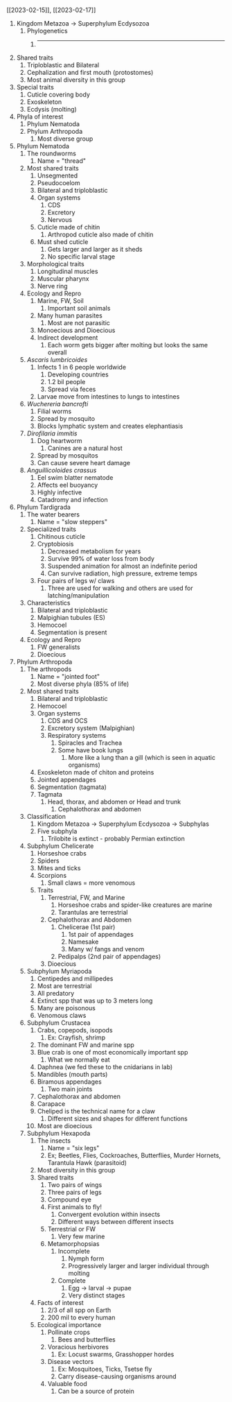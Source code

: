 [[2023-02-15]], [[2023-02-17]]

1. Kingdom Metazoa -> Superphylum Ecdysozoa
	1. Phylogenetics 
		1. ---
2. Shared traits
	1. Triploblastic and Bilateral
	2. Cephalization and first mouth (protostomes)
	3. Most animal diversity in this group
3. Special traits
	1. Cuticle covering body
	2. Exoskeleton
	3. Ecdysis (molting)
4. Phyla of interest
	1. Phylum Nematoda
	2. Phylum Arthropoda
		1. Most diverse group
5. Phylum Nematoda
	1. The roundworms
		1. Name = "thread"
	2. Most shared traits
		1. Unsegmented
		2. Pseudocoelom
		3. Bilateral and triploblastic
		4. Organ systems
			1. CDS
			2. Excretory
			3. Nervous
		5. Cuticle made of chitin
			1. Arthropod cuticle also made of chitin
		6. Must shed cuticle
			1. Gets larger and larger as it sheds
			2. No specific larval stage
	3. Morphological traits
		1. Longitudinal muscles
		2. Muscular pharynx
		3. Nerve ring
	4. Ecology and Repro
		1. Marine, FW, Soil
			1. Important soil animals
		2. Many human parasites
			1. Most are not parasitic
		3. Monoecious and Dioecious
		4. Indirect development
			1. Each worm gets bigger after molting but looks the same overall
	5. *Ascaris lumbricoides*
		1. Infects 1 in 6 people worldwide
			1. Developing countries
			2. 1.2 bil people
			3. Spread via feces 
		2. Larvae move from intestines to lungs to intestines 
	6. *Wuchereria bancrofti*
		1. Filial worms
		2. Spread by mosquito
		3. Blocks lymphatic system and creates elephantiasis
	7. *Dirofilaria immitis*
		1. Dog heartworm
			1. Canines are a natural host
		2. Spread by mosquitos
		3. Can cause severe heart damage
	8. *Anguillicoloides crassus*
		1. Eel swim blatter nematode
		2. Affects eel buoyancy
		3. Highly infective
		4. Catadromy and infection 
6. Phylum Tardigrada
	1. The water bearers
		1. Name = "slow steppers"
	2. Specialized traits
		1. Chitinous cuticle
		2. Cryptobiosis
			1. Decreased metabolism for years
			2. Survive 99% of water loss from body
			3. Suspended animation for almost an indefinite period
			4. Can survive radiation, high pressure, extreme temps
		3. Four pairs of legs w/ claws
			1. Three are used for walking and others are used for latching/manipulation
	3. Characteristics
		1. Bilateral and triploblastic
		2. Malpighian tubules (ES)
		3. Hemocoel
		4. Segmentation is present
	4. Ecology and Repro
		1. FW generalists
		2. Dioecious
7. Phylum Arthropoda
	1. The arthropods
		1. Name = "jointed foot"
		2. Most diverse phyla (85% of life)
	2. Most shared traits
		1. Bilateral and triploblastic
		2. Hemocoel
		3. Organ systems
			1. CDS and OCS
			2. Excretory system (Malpighian)
			3. Respiratory systems
				1. Spiracles and Trachea
				2. Some have book lungs
					1. More like a lung than a gill (which is seen in aquatic organisms)
		4. Exoskeleton made of chiton and proteins
		5. Jointed appendages
		6. Segmentation (tagmata)
		7. Tagmata
			1. Head, thorax, and abdomen or Head and trunk
				1. Cephalothorax and abdomen
	3. Classification
		1. Kingdom Metazoa -> Superphylum Ecdysozoa -> Subphylas
		2. Five subphyla
			1. Trilobite is extinct - probably Permian extinction 
	4. Subphylum Chelicerate
		1. Horseshoe crabs
		2. Spiders
		3. Mites and ticks
		4. Scorpions
			1. Small claws = more venomous 
		5. Traits
			1. Terrestrial, FW, and Marine
				1. Horseshoe crabs and spider-like creatures are marine
				2. Tarantulas are terrestrial 
			2. Cephalothorax and Abdomen
				1. Chelicerae (1st pair)
					1. 1st pair of appendages 
					2. Namesake
					3. Many w/ fangs and venom
				2. Pedipalps (2nd pair of appendages)
			3. Dioecious
	5. Subphylum Myriapoda
		1. Centipedes and millipedes
		2. Most are terrestrial
		3. All predatory
		4. Extinct spp that was up to 3 meters long
		5. Many are poisonous
		6. Venomous claws
	6. Subphylum Crustacea
		1. Crabs, copepods, isopods
			1. Ex: Crayfish, shrimp
		2. The dominant FW and marine spp
		3. Blue crab is one of most economically important spp
			1. What we normally eat
		4. Daphnea (we fed these to the cnidarians in lab)
		5. Mandibles (mouth parts)
		6. Biramous appendages
			1. Two main joints
		7. Cephalothorax and abdomen
		8. Carapace
		9. Cheliped is the technical name for a claw
			1. Different sizes and shapes for different functions
		10. Most are dioecious
	7. Subphylum Hexapoda
		1. The insects
			1. Name = "six legs"
			2. Ex; Beetles, Flies, Cockroaches, Butterflies, Murder Hornets, Tarantula Hawk (parasitoid)
		2. Most diversity in this group
		3. Shared traits
			1. Two pairs of wings
			2. Three pairs of legs
			3. Compound eye
			4. First animals to fly!
				1. Convergent evolution within insects
				2. Different ways between different insects
			5. Terrestrial or FW
				1. Very few marine
			6. Metamorphopsias 
				1. Incomplete
					1. Nymph form
					2. Progressively larger and larger individual through molting 
				2. Complete
					1. Egg -> larval -> pupae
					2. Very distinct stages
		4. Facts of interest
			1. 2/3 of all spp on Earth
			2. 200 mil to every human
		5. Ecological importance
			1. Pollinate crops 
				1. Bees and butterflies
			2. Voracious herbivores
				1. Ex: Locust swarms, Grasshopper hordes
			3. Disease vectors
				1. Ex: Mosquitoes, Ticks, Tsetse fly
				2. Carry disease-causing organisms around
			4. Valuable food
				1. Can be a source of protein
